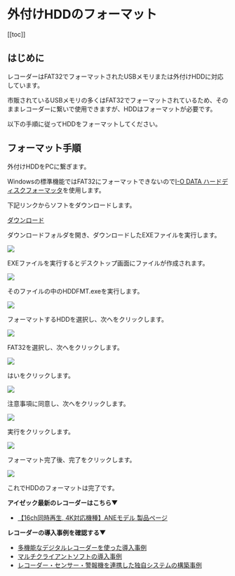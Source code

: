 # 外付けHDDのフォーマット

[[toc]]

## はじめに

レコーダーはFAT32でフォーマットされたUSBメモリまたは外付けHDDに対応しています。

市販されているUSBメモリの多くはFAT32でフォーマットされているため、そのままレコーダーに繋いで使用できますが、HDDはフォーマットが必要です。

以下の手順に従ってHDDをフォーマットしてください。

## フォーマット手順

外付けHDDをPCに繋ぎます。

Windowsの標準機能ではFAT32にフォーマットできないので[I-O DATA ハードディスクフォーマッタ](https://www.iodata.jp/lib/product/i/2107.htm)を使用します。

下記リンクからソフトをダウンロードします。

[ダウンロード](https://www.iodata.jp/lib/product/i/2107.htm)

ダウンロードフォルダを開き、ダウンロードしたEXEファイルを実行します。

![](./images/backup-hdd/001.jpg)

EXEファイルを実行するとデスクトップ画面にファイルが作成されます。

![](./images/backup-hdd/002.jpg)

そのファイルの中のHDDFMT.exeを実行します。

![](./images/backup-hdd/003.jpg)

フォーマットするHDDを選択し、次へをクリックします。

![](./images/backup-hdd/004.jpg)

FAT32を選択し、次へをクリックします。

![](./images/backup-hdd/005.jpg)

はいをクリックします。

![](./images/backup-hdd/006.jpg)

注意事項に同意し、次へをクリックします。

![](./images/backup-hdd/007.jpg)

実行をクリックします。

![](./images/backup-hdd/008.jpg)

フォーマット完了後、完了をクリックします。

![](./images/backup-hdd/009.jpg)

これでHDDのフォーマットは完了です。

**アイゼック最新のレコーダーはこちら▼**
- [【16ch同時再生, 4K対応機種】ANEモデル 製品ページ](https://isecj.jp/recorder/recorder-ane)

**レコーダーの導入事例を確認する▼**
- [多機能なデジタルレコーダーを使った導入事例](https://isecj.jp/case/security-enhancement)
- [マルチクライアントソフトの導入事例](https://isecj.jp/case/netcafe-camera)
- [レコーダー・センサー・警報機を連携した独自システムの構築事例](https://isecj.jp/case/system-design)